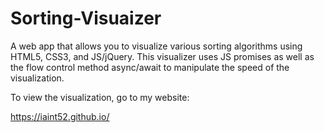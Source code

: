 # Sorting-Visuaizer

A web app that allows you to visualize various sorting algorithms using HTML5, CSS3, and JS/jQuery. This visualizer uses JS promises as well as the flow control method async/await to manipulate the speed of the visualization.<br>

To view the visualization, go to my website:

https://iaint52.github.io/
